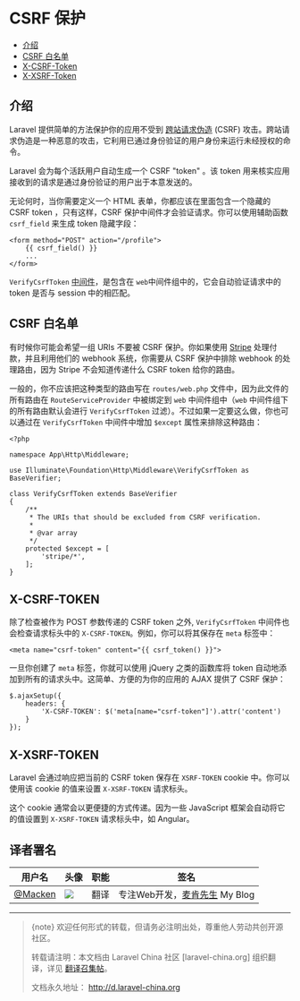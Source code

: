 # CSRF 保护

- [介绍](#csrf-introduction)
- [CSRF 白名单](#csrf-excluding-uris)
- [X-CSRF-Token](#csrf-x-csrf-token)
- [X-XSRF-Token](#csrf-x-xsrf-token)

<a name="csrf-introduction"></a>
## 介绍

Laravel 提供简单的方法保护你的应用不受到 [跨站请求伪造](http://en.wikipedia.org/wiki/Cross-site_request_forgery) (CSRF) 攻击。跨站请求伪造是一种恶意的攻击，它利用已通过身份验证的用户身份来运行未经授权的命令。

Laravel 会为每个活跃用户自动生成一个 CSRF "token" 。该 token 用来核实应用接收到的请求是通过身份验证的用户出于本意发送的。

无论何时，当你需要定义一个 HTML 表单，你都应该在里面包含一个隐藏的 CSRF token ，只有这样，CSRF 保护中间件才会验证请求。你可以使用辅助函数 `csrf_field` 来生成 token 隐藏字段：

    <form method="POST" action="/profile">
        {{ csrf_field() }}
        ...
    </form>

`VerifyCsrfToken` [中间件](/docs/{{version}}/middleware)，是包含在 `web`中间件组中的，它会自动验证请求中的 token 是否与 session 中的相匹配。

<a name="csrf-excluding-uris"></a>
## CSRF 白名单

有时候你可能会希望一组 URIs 不要被 CSRF 保护。你如果使用 [Stripe](https://stripe.com) 处理付款，并且利用他们的 webhook 系统，你需要从 CSRF 保护中排除 webhook 的处理路由，因为 Stripe 不会知道传递什么 CSRF token 给你的路由。

一般的，你不应该把这种类型的路由写在  `routes/web.php` 文件中，因为此文件的所有路由在 `RouteServiceProvider` 中被绑定到 `web` 中间件组中（`web` 中间件组下的所有路由默认会进行 `VerifyCsrfToken` 过滤）。不过如果一定要这么做，你也可以通过在 `VerifyCsrfToken` 中间件中增加 `$except` 属性来排除这种路由：

    <?php

    namespace App\Http\Middleware;

    use Illuminate\Foundation\Http\Middleware\VerifyCsrfToken as BaseVerifier;

    class VerifyCsrfToken extends BaseVerifier
    {
        /**
         * The URIs that should be excluded from CSRF verification.
         *
         * @var array
         */
        protected $except = [
            'stripe/*',
        ];
    }

<a name="csrf-x-csrf-token"></a>
## X-CSRF-TOKEN

除了检查被作为 POST 参数传递的 CSRF token 之外, `VerifyCsrfToken` 中间件也会检查请求标头中的 `X-CSRF-TOKEN`。例如，你可以将其保存在 `meta` 标签中：

    <meta name="csrf-token" content="{{ csrf_token() }}">

一旦你创建了 `meta` 标签，你就可以使用 jQuery 之类的函数库将 token 自动地添加到所有的请求头中。这简单、方便的为你的应用的 AJAX 提供了 CSRF 保护：

    $.ajaxSetup({
        headers: {
            'X-CSRF-TOKEN': $('meta[name="csrf-token"]').attr('content')
        }
    });

<a name="csrf-x-xsrf-token"></a>
## X-XSRF-TOKEN

Laravel 会通过响应把当前的 CSRF token 保存在 `XSRF-TOKEN` cookie 中。你可以使用该 cookie 的值来设置 `X-XSRF-TOKEN` 请求标头。

这个 cookie 通常会以更便捷的方式传递。因为一些 JavaScript 框架会自动将它的值设置到 `X-XSRF-TOKEN` 请求标头中，如 Angular。


## 译者署名
| 用户名 | 头像 | 职能 | 签名 |
|---|---|---|---|
| [@Macken](https://phphub.org/users/1289)  | <img class="avatar-66 rm-style" src="https://dn-phphub.qbox.me/uploads/avatars/1289_1473143048.jpg?imageView2/1/w/200/h/200">  |  翻译  | 专注Web开发，[麦肯先生](https://macken.me) My Blog  |


--- 

> {note} 欢迎任何形式的转载，但请务必注明出处，尊重他人劳动共创开源社区。
> 
> 转载请注明：本文档由 Laravel China 社区 [laravel-china.org] 组织翻译，详见 [翻译召集帖](https://laravel-china.org/topics/2752/laravel-53-document-translation-completed)。
> 
> 文档永久地址： http://d.laravel-china.org